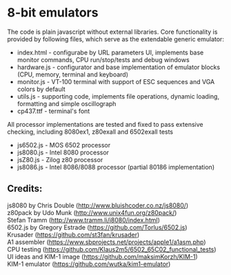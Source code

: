 # 8-bit emulators

The code is plain javascript without external libraries.
Core functionality is provided by following files, which serve as the extendable generic emulator:
- index.html \- configurabe by URL parameters UI, implements base monitor commands, CPU run/stop/tests and debug windows
- hardware.js \- configurator and base implementation of emulator blocks \(CPU, memory, terminal and keyboard)
- monitor.js \- VT-100 terminal with support of ESC sequences and VGA colors by default
- utils.js \- supporting code, implements file operations, dynamic loading, formatting and simple oscillograph
- cp437.ttf \- terminal's font

All processor implementations are tested and fixed to pass extensive checking, including
8080ex1, z80exall and 6502exall tests
- js6502.js \- MOS 6502 processor
- js8080.js \- Intel 8080 processor
- jsZ80.js \- Zilog z80 processor
- js8086.js \- Intel 8086/8088 processor \(partial 80186 implementation)



## Credits:

js8080 by Chris Double (http://www.bluishcoder.co.nz/js8080/)<br>
z80pack by Udo Munk (http://www.unix4fun.org/z80pack/)<br>
Stefan Tramm (http://www.tramm.li/i8080/index.html)<br>
6502.js by Gregory Estrade (https://github.com/Torlus/6502.js)<br>
Krusader (https://github.com/st3fan/krusader)<br>
A1 assembler (https://www.sbprojects.net/projects/apple1/a1asm.php)<br>
CPU testing (https://github.com/Klaus2m5/6502_65C02_functional_tests)<br>
UI ideas and KIM-1 image (https://github.com/maksimKorzh/KIM-1)<br>
KIM-1 emulator (https://github.com/wutka/kim1-emulator)<br>
